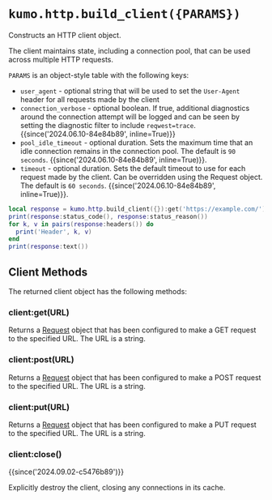 # `kumo.http.build_client({PARAMS})`

Constructs an HTTP client object.

The client maintains state, including a connection pool, that can be used
across multiple HTTP requests.

`PARAMS` is an object-style table with the following keys:

* `user_agent` - optional string that will be used to set the `User-Agent` header
  for all requests made by the client
* `connection_verbose` - optional boolean. If true, additional diagnostics
  around the connection attempt will be logged and can be seen by setting the
  diagnostic filter to include `reqwest=trace`. {{since('2024.06.10-84e84b89', inline=True)}}
* `pool_idle_timeout` - optional duration. Sets the maximum time that an idle
  connection remains in the connection pool. The default is `90 seconds`.
  {{since('2024.06.10-84e84b89', inline=True)}}.
* `timeout` - optional duration. Sets the default timeout to use for each
  request made by the client. Can be overridden using the Request object.
  The default is `60 seconds`. {{since('2024.06.10-84e84b89', inline=True)}}.

```lua
local response = kumo.http.build_client({}):get('https://example.com/'):send()
print(response:status_code(), response:status_reason())
for k, v in pairs(response:headers()) do
  print('Header', k, v)
end
print(response:text())
```

## Client Methods

The returned client object has the following methods:

### client:get(URL)

Returns a [Request](Request.md) object that has been configured to make a GET
request to the specified URL.  The URL is a string.

### client:post(URL)

Returns a [Request](Request.md) object that has been configured to make a POST
request to the specified URL.  The URL is a string.

### client:put(URL)

Returns a [Request](Request.md) object that has been configured to make a PUT
request to the specified URL.  The URL is a string.

### client:close()

{{since('2024.09.02-c5476b89')}}

Explicitly destroy the client, closing any connections in its cache.
